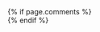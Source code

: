
<div class="container mb-3 border rounded">
   {% if page.comments %}
   <div id="disqus_thread"></div>
   <script>

   /*var disqus_config = function () {
   this.page.url = '{{page.permalink}}';  
   this.page.identifier = '{{page.title}}'; 
   };*/

   (function() { 
   var d = document, s = d.createElement('script');
   s.src = 'https://mohammedkn-com.disqus.com/embed.js';
   s.setAttribute('data-timestamp', +new Date());
   (d.head || d.body).appendChild(s);
   })();
   </script>
   {% endif %}   
 </div>
